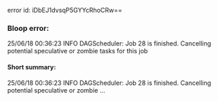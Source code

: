 error id: iDbEJ1dvsqP5GYYcRhoCRw==
### Bloop error:

25/06/18 00:36:23 INFO DAGScheduler: Job 28 is finished. Cancelling potential speculative or zombie tasks for this job
#### Short summary: 

25/06/18 00:36:23 INFO DAGScheduler: Job 28 is finished. Cancelling potential speculative or zombie ...